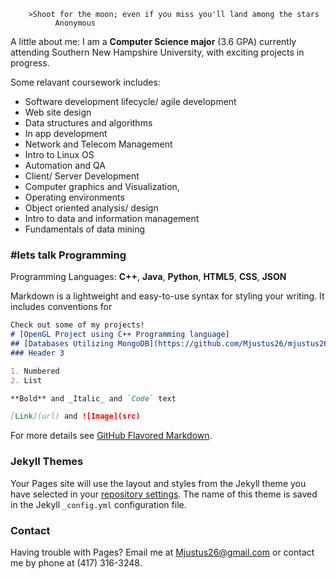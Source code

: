         >Shoot for the moon; even if you miss you'll land among the stars
              Anonymous

A little about me: I am a **Computer Science major** (3.6 GPA) currently attending Southern New Hampshire University, with exciting projects in progress. 

Some relavant coursework includes: 
- Software development lifecycle/ agile development
- Web site design
- Data structures and algorithms
- In app development
- Network and Telecom Management
- Intro to Linux OS
- Automation and QA
- Client/ Server Development
- Computer graphics and Visualization, 
- Operating environments
- Object oriented analysis/ design
- Intro to data and information management
- Fundamentals of data mining

### #lets talk Programming

Programming Languages: **C++**, **Java**, **Python**, **HTML5**, **CSS**, **JSON**

Markdown is a lightweight and easy-to-use syntax for styling your writing. It includes conventions for

```markdown
Check out some of my projects!
# [OpenGL Project using C++ Programming language]
## [Databases Utilizing MongoDB](https://github.com/Mjustus26/mjustus26.github.io/blob/master/CS340.Final_Project_MJ.docx.zip)
### Header 3

1. Numbered
2. List

**Bold** and _Italic_ and `Code` text

[Link](url) and ![Image](src)
```

For more details see [GitHub Flavored Markdown](https://guides.github.com/features/mastering-markdown/).

### Jekyll Themes

Your Pages site will use the layout and styles from the Jekyll theme you have selected in your [repository settings](https://github.com/Mjustus26/mjustus26.github.io/settings). The name of this theme is saved in the Jekyll `_config.yml` configuration file.

### Contact

Having trouble with Pages? Email me at Mjustus26@gmail.com or contact me by phone at (417) 316-3248. 
